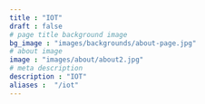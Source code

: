 ```yaml
---
title : "IOT"
draft : false
# page title background image
bg_image : "images/backgrounds/about-page.jpg"
# about image
image : "images/about/about2.jpg"
# meta description
description : "IOT"
aliases :  "/iot"
---
```


